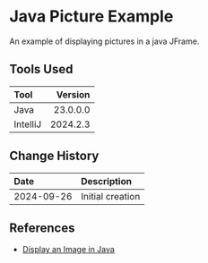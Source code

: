 # Java Picture Example
An example of displaying pictures in a java JFrame.
## Tools Used

| Tool     |  Version |
|:---------|---------:|
| Java     | 23.0.0.0 |
| IntelliJ | 2024.2.3 |

## Change History

| Date       | Description      |
|:-----------|:-----------------|
| 2024-09-26 | Initial creation |

## References
* [Display an Image in Java](https://www.delftstack.com/howto/java/display-an-image-in-java/)

